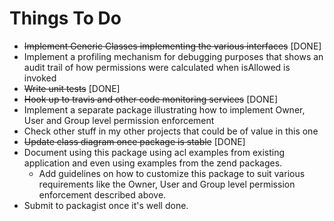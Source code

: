 # Things To Do
 * ~~Implement Generic Classes implementing the various interfaces~~ [DONE]
 * Implement a profiling mechanism for debugging purposes that shows an audit trail of how permissions were calculated when isAllowed is invoked
 * ~~Write unit tests~~ [DONE]
 * ~~Hook up to travis and other code monitoring services~~ [DONE]
 * Implement a separate package illustrating how to implement Owner, User and Group level permission enforcement
 * Check other stuff in my other projects that could be of value in this one
 * ~~Update class diagram once package is stable~~ [DONE]
 * Document using this package using acl examples from existing application and even using examples from the zend packages.
    * Add guidelines on how to customize this package to suit various requirements like the 
    Owner, User and Group level permission enforcement described above.   
 * Submit to packagist once it's well done.